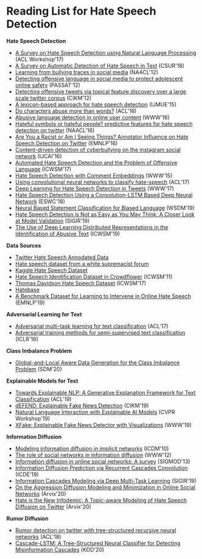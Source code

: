 # Reading List for Hate Speech Detection
**Hate Speech Detection**
-  [A Survey on Hate Speech Detection using Natural Language Processing](https://www.aclweb.org/anthology/W17-1101/) (ACL Workshop'17)
-  [A Survey on Automatic Detection of Hate Speech in Text](https://www.researchgate.net/publication/326725221_A_Survey_on_Automatic_Detection_of_Hate_Speech_in_Text) (CSUR'18)
-  [Learning from bullying traces in social media](https://www.aclweb.org/anthology/N12-1084) (NAACL'12)
-  [Detecting offensive language in social media to protect adolescent online safety](http://www.cse.psu.edu/~sxz16/papers/SocialCom2012.pdf) (PASSAT'12)
-  [Detecting offensive tweets via topical feature discovery over a large scale twitter corpus](http://www.cs.cmu.edu/~binfan/papers/cikm12_twitter.pdf) (CIKM'12)
-  [A lexicon-based approach for hate speech detection](https://preventviolentextremism.info/sites/default/files/A%20Lexicon-Based%20Approach%20for%20Hate%20Speech%20Detection.pdf) (IJMUE'15)
-  [Do characters abuse more than words?](https://www.aclweb.org/anthology/W16-3638) (ACL'16)
-  [Abusive language detection in online user content](http://yichang-cs.com/yahoo/WWW16_Abusivedetection.pdf) (WWW'16)
-  [Hateful symbols or hateful people? predictive features for hate speech detection on twitter](https://www.aclweb.org/anthology/N16-2013) (NAACL'16)
-  [Are You a Racist or Am I Seeing Things? Annotator Influence on Hate Speech Detection on Twitter](https://www.aclweb.org/anthology/W16-5618) (EMNLP'16)
-  [Content-driven detection of cyberbullying on the instagram social network](https://pdfs.semanticscholar.org/e33b/f3987bbe7a1e45f24704c9e8fce55a18f979.pdf) (IJCAI'16)
- [Automated Hate Speech Detection and the Problem of Offensive Language](https://www.aaai.org/ocs/index.php/ICWSM/ICWSM17/paper/download/15665/14843) (ICWSM'17)
-  [Hate Speech Detection with Comment Embeddings](http://citeseerx.ist.psu.edu/viewdoc/download?doi=10.1.1.697.9571&rep=rep1&type=pdf) (WWW'15)
-  [Using convolutional neural networks to classify hate-speech](https://www.aclweb.org/anthology/W17-3013) (ACL'17)
-  [Deep Learning for Hate Speech Detection in Tweets](https://arxiv.org/pdf/1706.00188.pdf) (WWW'17)
-  [Hate Speech Detection Using a Convolution-LSTM Based Deep Neural Network](http://irep.ntu.ac.uk/id/eprint/34022/1/11440_Tepper.pdf) (ESWC'18)
-  [Neural Based Statement Classification for Biased Language](https://arxiv.org/pdf/1811.05740.pdf) (WSDM'19)
-  [Hate Speech Detection is Not as Easy as You May Think: A Closer Look at Model Validation](https://users.dcc.uchile.cl/~jperez/papers/sigir2019.pdf) (SIGIR'19)
-  [The Use of Deep Learning Distributed Representations in the Identification of Abusive Text](https://www.aaai.org/ojs/index.php/ICWSM/article/download/3215/3083/) (ICWSM'19)

**Data Sources**
-  [Twitter Hate Speech Annodated Data](https://github.com/zeerakw/hatespeech)
-  [Hate speech dataset from a white supremacist forum](https://github.com/aitor-garcia-p/hate-speech-dataset)
-  [Kaggle Hate Speech Dataset](https://www.kaggle.com/vkrahul/hate-speech-analysis/data)
-  [Hate Speech Identification Dataset in Crowdflower](https://data.world/crowdflower/hate-speech-identification) (ICWSM'11)
-  [Thomas Davidson Hate Speech Dataset](https://github.com/t-davidson/hate-speech-and-offensive-language) (ICWSM'17)
-  [Hatebase](https://hatebase.org/)
-  [A Benchmark Dataset for Learning to Intervene in Online Hate Speech](https://arxiv.org/pdf/1909.04251.pdf) (EMNLP'19)

**Adversarial Learning for Text**
-  [Adversarial multi-task learning for text classification](https://arxiv.org/pdf/1704.05742.pdf) (ACL'17)
-  [Adversarial training methods for semi-supervised text classification](https://arxiv.org/pdf/1605.07725.pdf) (ICLR'16)

**Class Imbalance Problem**
- [Global-and-Local Aware Data Generation for the Class Imbalance Problem](https://epubs.siam.org/doi/pdf/10.1137/1.9781611976236.35) (SDM'20)

**Explainable Models for Text**
- [Towards Explainable NLP: A Generative Explanation Framework for Text Classification](https://www.aclweb.org/anthology/P19-1560.pdf) (ACL'19)
- [dEFEND: Explainable Fake News Detection](http://pike.psu.edu/publications/kdd19.pdf) (CIKM'19)
- [Natural Language Interaction with Explainable AI Models](https://arxiv.org/pdf/1903.05720.pdf) (CVPR Workshop'19)
- [XFake: Explainable Fake News Detector with Visualizations](https://www.cise.ufl.edu/~eragan/papers/Yang_XFake2019.pdf) (WWW'19)

**Information Diffusion**
- [Modeling information diffusion in implicit networks](https://ieeexplore.ieee.org/iel5/5690658/5693950/05694014.pdf?casa_token=Sf3ye2A6rGAAAAAA:DwohAr60E7ZVlENKAPEoOXFaQrVEh-JsAmxCQfA4ICY7Wne6Khbs5rE5T5CGj-dbR-jtG8THlmU) (ICDM'10)
- [The role of social networks in information diffusion](https://dl.acm.org/doi/pdf/10.1145/2187836.2187907?casa_token=4X20vts8fO4AAAAA:dZLfNP__bITFShro0dkNtTwKVlk8YeYYsNRUH0WWGc2WXxsJA0e5_knBNai2VOWDUhw139gNDaM_qQ) (WWW'12)
- [Information diffusion in online social networks: A survey](https://dl.acm.org/doi/pdf/10.1145/2503792.2503797?casa_token=lqn5rmfsBHcAAAAA:ejMJ9T9ZiIwolYloqf9l8FEHI-OpOCjp5PpHiY_AppR7WYUAEg8EMYaLldjB52BR2tYPAc-8akwgXw) (SIGMOD'13)
- [Information Diffusion Prediction via Recurrent Cascades Convolution](https://ieeexplore.ieee.org/stamp/stamp.jsp?arnumber=8731564&casa_token=AK_bjEkkd5gAAAAA:HELX2qcFwbRZ1Lm8IJZcR-PWXnycobKzUSBUbfS2Lmv65yfpytswlINxTjRb-xp66YHpj5Qd7Hk) (ICDE'19)
- [Information Cascades Modeling via Deep Multi-Task Learning](https://dl.acm.org/doi/pdf/10.1145/3331184.3331288?casa_token=aCuvh8Zl1v0AAAAA:OxoD46DMWhON_7E_iv2eBUtuPRPIT8dajWs4tgCFfFd7lf3dbADhFX21hSlVWLcMXsCh4pVitqw9kQ) (SIGIR'19)
- [On the Aggression Diffusion Modeling and Minimization in Online Social Networks](https://arxiv.org/pdf/2005.10646.pdf) (Arvix'20)
- [Hate is the New Infodemic: A Topic-aware Modeling of Hate Speech Diffusion on Twitter](https://arxiv.org/pdf/2010.04377.pdf) (Arvix'20)

**Rumor Diffusion**
- [Rumor detection on twitter with tree-structured recursive neural networks](https://www.aclweb.org/anthology/P18-1184.pdf) (ACL'18)
- [Cascade-LSTM: A Tree-Structured Neural Classifier for Detecting Misinformation Cascades](https://dl.acm.org/doi/pdf/10.1145/3394486.3403317?casa_token=odYt4dgq7CQAAAAA:xoKLJuBiHGJnNhV7o9CY4goiiEt5L_T7eb0JwIsy5eSKY5ErSNnugrmik3vdLFAHkvA84-6GhSmYPw) (KDD'20)